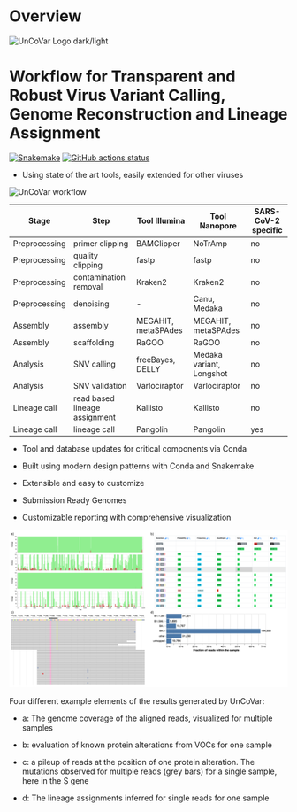 # Overview

<picture>
  <source media="(prefers-color-scheme: dark)" srcset="https://github.com/IKIM-Essen/uncovar/assets/77535027/8e17c6fc-ff7a-4c25-afc9-7888036d693e" width="40%">
  <source media="(prefers-color-scheme: light)" srcset="https://github.com/IKIM-Essen/uncovar/assets/77535027/c99f5a94-749b-422e-b319-1e3700d40a8e" width="40%">
  <img alt="UnCoVar Logo dark/light">
</picture>

<h1>
Workflow for Transparent and Robust Virus Variant Calling, Genome Reconstruction
 and Lineage Assignment
</h1>

[![Snakemake](https://img.shields.io/badge/snakemake-≥7.0-brightgreen.svg)](https://snakemake.bitbucket.io)
[![GitHub actions status](https://github.com/koesterlab/snakemake-workflow-sars-cov2/workflows/Tests/badge.svg?branch=master)](https://github.com/koesterlab/snakemake-workflow-sars-cov2/actions?query=branch%3Amaster+workflow%3ATests)

- Using state of the art tools, easily extended for other viruses

![UnCoVar workflow](.assets/UnCoVar_wf_new.png)

| Stage | Step  | Tool Illumina | Tool Nanopore | SARS-CoV-2 specific |
|---|---|---|---|---|
| Preprocessing | primer clipping | BAMClipper | NoTrAmp | no |
| Preprocessing | quality clipping | fastp | fastp | no |
| Preprocessing | contamination removal | Kraken2 | Kraken2 | no |
| Preprocessing | denoising | - | Canu, Medaka | no |
| Assembly | assembly | MEGAHIT, metaSPAdes | MEGAHIT, metaSPAdes | no |
| Assembly | scaffolding | RaGOO | RaGOO | no |
| Analysis | SNV calling | freeBayes, DELLY | Medaka variant, Longshot | no |
| Analysis | SNV validation | Varlociraptor | Varlociraptor | no |
| Lineage call | read based lineage assignment | Kallisto | Kallisto | no |
| Lineage call | lineage call | Pangolin | Pangolin | yes |

- Tool and database updates for critical components via Conda

- Built using modern design patterns with Conda and Snakemake

- Extensible and easy to customize

- Submission Ready Genomes

- Customizable reporting with comprehensive visualization

![UnCoVar visuals](./assets/Report_panel.png)

Four different example elements of the results generated by UnCoVar:

- a: The genome coverage of the aligned reads, visualized for multiple samples

- b: evaluation of known protein alterations from VOCs for one sample

- c: a pileup of reads at the position of one protein alteration. The mutations
 observed for multiple reads (grey bars) for a single sample, here in the S gene

- d: The lineage assignments inferred for single reads for one sample
